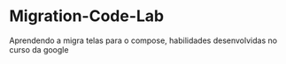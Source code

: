 # Migration-Code-Lab
Aprendendo a migra telas para o compose, habilidades desenvolvidas no curso da google 
